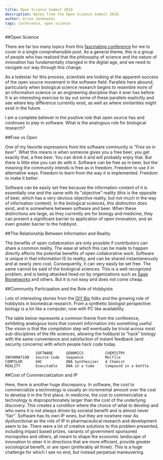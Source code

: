 ```yaml
---
title: Open Science Summit 2010
description: Notes from the Open Science Summit 2010.
author: Orion Jankowski
tags: conference, open science
---
```


##Open Science

There are far too many topics from this [fascinating
conference](http://opensciencesummit.com/) for me to cover in a single
comprehensible post.  As a general theme, this is a group of people who has
realized that the philosophy of science and the nature of innovation has
fundamentally changed in the digital age, and we need to navigate our way
through this change.

As a lodestar for this process, scientists are looking at the apparent success
of the open source movement in the software field.  Parallels here abound,
particularly when biological science research begins to resemble more of an
information science or an engineering discipline than it ever has before.  It
is an interesting exercise to lay out some of these parallels explicitly and
see where key difference currently exist, as well as where similarities
might exist in the future.

I am a complete believer in the positive role that open source has
and continues to play in software.  What is the analogous role for biological
research? 


##Free vs Open

One of my favorite expressions from the software community is *"Free as in
beer"*.  What this means is when someone gives you a free beer, you get exactly
that, a free beer.  You can drink it and will probably enjoy that.  But there
is little else you can do with it.  Software can be free as in beer, but the
meaning the community intends is free as in freedom.  Freedom to use it in
alternative ways.  Freedom to learn from the way it is implemented.  Freedom to
make it better.  

Software can be easily set free because the information content of it is
essentially one and the same with its "objective" reality (this is the opposite of
beer, which has a very obvious objective reality, but not much in the way
of information content).  In the biological sciences, this distinction *does*
exist, and is somewhere between software and beer.  When these distinctions are
large, as they currently are for biology and medicine, they can present a
significant barrier to application of open innovation, and an even greater barrier to 
the hobbyist.

##The Relationship Between Information and Reality

The benefits of open collaboration are only possible if contributors can share
a common reality.  The ease at which this can be made to happen directly affects the
potential benefits of open collaborative work.  Software is unique in that information IS
its reality, and can be shared instantaneously and at nearly zero cost.
Consequently, it can very easily be set free.  The same cannot be said of the
biological sciences.  This is a well recognized problem, and is being attacked
head-on by organizations such as [Sage Bionetworks](http://sagebase.org/) and
others.  But it is not easy and does not come cheap. 

##Community Participation and the Role of Hobbyists

Lots of interesting stories from the [DIY Bio](http://diybio.org/) folks and
the growing role of hobbyists in biomedical research.  From a synthetic
biologist perspective: biology is a lot like a computer, now with PC like
availability.

The table below represents a common theme from the conference, exhibiting
analogous tools that convert information into something useful.  The vision is
that the *compilation* step will eventually be trivial across most
sub-disciplines of the life sciences, allowing the hobbyist to "hack" biology
with the same convenience and satisfaction of instant feedback (and security
concerns) with which people hack code today.

~~~~~~~~~
              SOFTWARE      GENOMICS          CHEMISTRY
INFORMATION   Source Code   Sequence          Molfile
COMPILER      GHC           DNA Synthesizer   A Chemist
REALITY       Executable    DNA in a tube     Compound in a bottle

~~~~~~~~~

##Cost of Commercialization and IP

Here, there is another huge discrepancy.  In software, the cost to commercialize
a technology is usually an incremental amount over the cost to develop it in
the first place.  In medicine, the cost to commercialize a technology is 
disproportionately larger than the cost of the underlying discovery.  This
creates a condition where the choice of what to develop and who owns it is not
always driven by societal benefit and is almost never "fair".  Software has its
own IP woes, but they are nowhere near As dysfunctional as the role of IP in
pharmaceutical research and development seem to be.  There were a lot of creative solutions
to this problem presented, including impact based prizes, variants of government
sponsored monopolies and others, all meant to shape the economic landscape of
innovation to steer it in directions that are more efficient, provide greater
sociological benefit, or are open (preferably all three).  This is a huge challenge for which I see no end, but instead perpetual maneuvering.  





